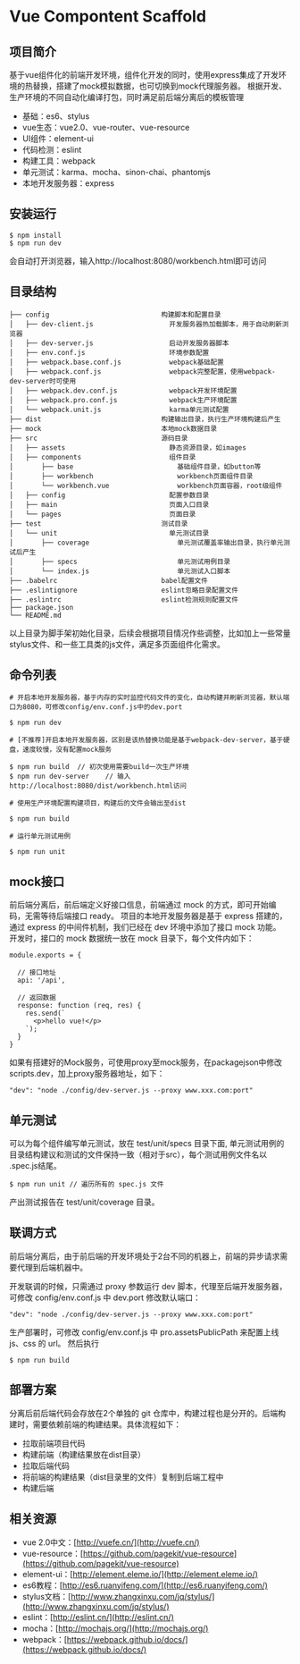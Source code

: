 # Vue Compontent Scaffold

## 项目简介

基于vue组件化的前端开发环境，组件化开发的同时，使用express集成了开发环境的热替换，搭建了mock模拟数据，也可切换到mock代理服务器。
根据开发、生产环境的不同自动化编译打包，同时满足前后端分离后的模板管理

- 基础：es6、stylus
- vue生态：vue2.0、vue-router、vue-resource
- UI组件：element-ui
- 代码检测：eslint
- 构建工具：webpack
- 单元测试：karma、mocha、sinon-chai、phantomjs
- 本地开发服务器：express

## 安装运行

```
$ npm install
$ npm run dev
```

会自动打开浏览器，输入http://localhost:8080/workbench.html即可访问

## 目录结构
```
├── config                            构建脚本和配置目录
│   ├── dev-client.js                   开发服务器热加载脚本，用于自动刷新浏览器
│   ├── dev-server.js                   启动开发服务器脚本
│   ├── env.conf.js                     环境参数配置 
│   ├── webpack.base.conf.js            webpack基础配置
│   ├── webpack.conf.js                 webpack完整配置，使用webpack-dev-server时可使用
│   ├── webpack.dev.conf.js             webpack开发环境配置
│   ├── webpack.pro.conf.js             webpack生产环境配置
│   └── webpack.unit.js                 karma单元测试配置
├── dist                              构建输出目录，执行生产环境构建后产生
├── mock                              本地mock数据目录
├── src                               源码目录
│   ├── assets                          静态资源目录，如images
│   ├── components                      组件目录
│       ├── base                          基础组件目录，如button等
│       ├── workbench                     workbench页面组件目录
│       └── workbench.vue                 workbench页面容器，root级组件  
│   ├── config                          配置参数目录
│   ├── main                            页面入口目录
│   └── pages                           页面目录
├── test                              测试目录
│   └── unit                            单元测试目录
│       ├── coverage                      单元测试覆盖率输出目录，执行单元测试后产生
│       ├── specs                         单元测试用例目录
│       └── index.js                      单元测试入口脚本
├── .babelrc                          babel配置文件
├── .eslintignore                     eslint忽略目录配置文件
├── .eslintrc                         eslint检测规则配置文件
├── package.json
└── README.md
```

以上目录为脚手架初始化目录，后续会根据项目情况作些调整，比如加上一些常量stylus文件、和一些工具类的js文件，满足多页面组件化需求。

## 命令列表

```
# 开启本地开发服务器，基于内存的实时监控代码文件的变化，自动构建并刷新浏览器，默认端口为8080，可修改config/env.conf.js中的dev.port

$ npm run dev

# [不推荐]开启本地开发服务器，区别是该热替换功能是基于webpack-dev-server，基于硬盘，速度较慢，没有配置mock服务

$ npm run build  // 初次使用需要build一次生产环境
$ npm run dev-server    // 输入http://localhost:8080/dist/workbench.html访问

# 使用生产环境配置构建项目，构建后的文件会输出至dist

$ npm run build

# 运行单元测试用例

$ npm run unit
```

## mock接口

前后端分离后，前后端定义好接口信息，前端通过 mock 的方式，即可开始编码，无需等待后端接口 ready。 项目的本地开发服务器是基于 express 搭建的，通过 express 的中间件机制，我们已经在 dev 环境中添加了接口 mock 功能。 开发时，接口的 mock 数据统一放在 mock 目录下，每个文件内如下：

```
module.exports = {

  // 接口地址
  api: '/api',

  // 返回数据
  response: function (req, res) {
    res.send(`
      <p>hello vue!</p>
    `);
  }
}
```

如果有搭建好的Mock服务，可使用proxy至mock服务，在packagejson中修改scripts.dev，加上proxy服务器地址，如下：

`"dev": "node ./config/dev-server.js --proxy www.xxx.com:port"`


## 单元测试

可以为每个组件编写单元测试，放在 test/unit/specs 目录下面, 单元测试用例的目录结构建议和测试的文件保持一致（相对于src），每个测试用例文件名以 .spec.js结尾。

`$ npm run unit // 遍历所有的 spec.js 文件`

产出测试报告在 test/unit/coverage 目录。

## 联调方式

前后端分离后，由于前后端的开发环境处于2台不同的机器上，前端的异步请求需要代理到后端机器中。 

开发联调的时候，只需通过 proxy 参数运行 dev 脚本，代理至后端开发服务器，可修改 config/env.conf.js 中 dev.port 修改默认端口：

`"dev": "node ./config/dev-server.js --proxy www.xxx.com:port"`

生产部署时，可修改 config/env.conf.js 中 pro.assetsPublicPath 来配置上线 js、css 的 url。 然后执行
 
`$ npm run build`

## 部署方案

分离后前后端代码会存放在2个单独的 git 仓库中，构建过程也是分开的。后端构建时，需要依赖前端的构建结果。具体流程如下：

- 拉取前端项目代码
- 构建前端（构建结果放在dist目录）
- 拉取后端代码
- 将前端的构建结果（dist目录里的文件）复制到后端工程中
- 构建后端

## 相关资源

- vue 2.0中文：[http://vuefe.cn/](http://vuefe.cn/)
- vue-resource：[https://github.com/pagekit/vue-resource](https://github.com/pagekit/vue-resource)
- element-ui：[http://element.eleme.io/](http://element.eleme.io/)
- es6教程：[http://es6.ruanyifeng.com/](http://es6.ruanyifeng.com/)
- stylus文档：[http://www.zhangxinxu.com/jq/stylus/](http://www.zhangxinxu.com/jq/stylus/)
- eslint：[http://eslint.cn/](http://eslint.cn/)
- mocha：[http://mochajs.org/](http://mochajs.org/)
- webpack：[https://webpack.github.io/docs/](https://webpack.github.io/docs/)
